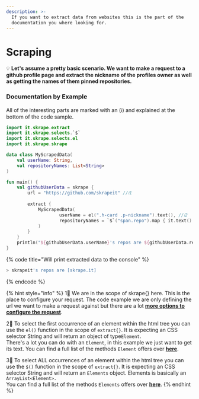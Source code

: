 ```yaml
---
description: >-
  If you want to extract data from websites this is the part of the
  documentation you where looking for.
---
```


# Scraping

💡 **Let's assume a pretty basic scenario. We want to make a request to a github profile page and extract the nickname of the profiles owner as well as getting the names of them pinned repositories.** 

### Documentation by Example

All of the interesting parts are marked with  an \(ℹ️\) and explained at the bottom of the code sample.

```kotlin
import it.skrape.extract
import it.skrape.selects.`$`
import it.skrape.selects.el
import it.skrape.skrape

data class MyScrapedData(
    val userName: String, 
    val repositoryNames: List<String>
)

fun main() {
    val githubUserData = skrape {
        url = "https://github.com/skrapeit" //ℹ️1
        
        extract {
            MyScrapedData(
                    userName = el(".h-card .p-nickname").text(), //ℹ️2
                    repositoryNames = `$`("span.repo").map { it.text() } //ℹ️3
            )
        }
    }
    println("${githubUserData.userName}'s repos are ${githubUserData.repositoryNames}")
}
```

{% code title="Will print extracted data to the console" %}
```bash
> skrapeit's repos are [skrape.it]
```
{% endcode %}

{% hint style="info" %}
1⃣ We are in the scope of skrape{} here. This is the place to configure your request. The code example we are only defining the url we want to make a request against but there are a lot [**more options to configure the request**](parse-html-from-web.md).

2⃣ To select the first occurrence of an element within the html tree you can use the `el()` function in the scope of `extract{}`. It is expecting an CSS selector String and will return an object of type`Element`.  
There's a lot you can do with an `Element`, in this example we just want to get its text. You can find a full list of the methods `Element` offers over [**here**](https://jsoup.org/apidocs/org/jsoup/nodes/Element.html).

3⃣ To select ALL occurrences of an element within the html tree you can use the `$()` function in the scope of `extract{}`. It is expecting an CSS selector String and will return an `Elements` object. Elements is basically an `ArrayList<Element>.`  
You can find a full list of the methods `Elements` offers over [**here**](https://jsoup.org/apidocs/org/jsoup/select/Elements.html).
{% endhint %}

